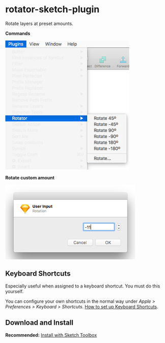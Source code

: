 # rotator-sketch-plugin

Rotate layers at preset amounts.


**Commands**

![Example](screenshots/menu.png?raw=true "Example")

**Rotate custom amount**

![Example](screenshots/dialog.png?raw=true "Example")

## Keyboard Shortcuts

Especially useful when assigned to a keyboard shortcut. You must do this yourself.

You can configure your own shortcuts in the normal way under _Apple > Preferences > Keyboard > Shortcuts_. [How to set up Keyboard Shortcuts](http://www.sketchtips.info/articles/custom-shortcuts).

## Download and Install

**Recommended:** [Install with Sketch Toolbox](http://sketchtoolbox.com/)
